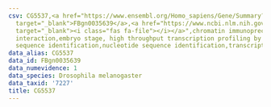 ```yaml
---
csv: CG5537,<a href="https://www.ensembl.org/Homo_sapiens/Gene/Summary?db=core;g=FBgn0035639"
  target="_blank">FBgn0035639</a>,<a href="https://www.ncbi.nlm.nih.gov/pubmed/15998452"
  target="_blank"><i class="fas fa-file"></i></a>",chromatin immunoprecipitation assay,direct
  interaction,embryo stage, high throughput transcription profiling by microarray,nucleotide
  sequence identification,nucleotide sequence identification,transcriptional regulation,
data_alias: CG5537
data_id: FBgn0035639
data_numevidence: 1
data_species: Drosophila melanogaster
data_taxid: '7227'
title: CG5537
---
```


